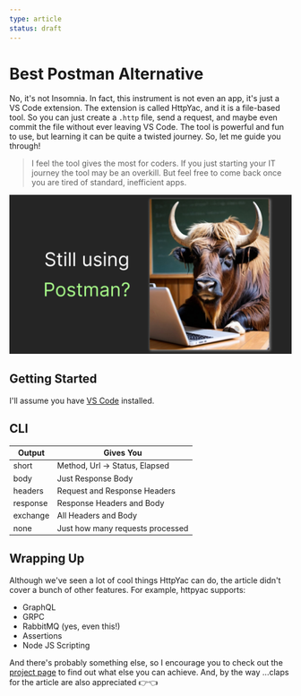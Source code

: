 ```yaml
---
type: article
status: draft
---
```


# Best Postman Alternative

No, it's not Insomnia. In fact, this instrument is not even an app, it's just a VS Code extension. The extension is called HttpYac, and it is a file-based tool. So you can just create a `.http` file, send a request, and maybe even commit the file without ever leaving VS Code. The tool is powerful and fun to use, but learning it can be quite a twisted journey. So, let me guide you through!

> I feel the tool gives the most for coders. If you just starting your IT journey the tool may be an overkill. But feel free to come back once you are tired of standard, inefficient apps.

![Don't disappoint the AI-generated Yak](yac-intro-thumb.png)

## Getting Started

I'll assume you have [VS Code](https://code.visualstudio.com/) installed. 

## CLI

| Output    | Gives You                       |
|-----------|---------------------------------|
| short     | Method, Url -> Status, Elapsed  |
| body      | Just Response Body              |
| headers   | Request and Response Headers    |
| response  | Response Headers and Body       |
| exchange  | All Headers and Body            |
| none      | Just how many requests processed |

## Wrapping Up

Although we've seen a lot of cool things HttpYac can do, the article didn't cover a bunch of other features. For example, httpyac supports:

- GraphQL
- GRPC
- RabbitMQ (yes, even this!)
- Assertions
- Node JS Scripting

And there's probably something else, so I encourage you to check out the [project page](https://httpyac.github.io/) to find out what else you can achieve. And, by the way ...claps for the article are also appreciated 👉👈
